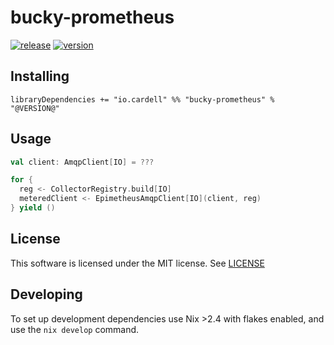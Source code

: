 # bucky-prometheus

[![release](https://github.com/alexcardell/bucky-prometheus/actions/workflows/ci.yaml/badge.svg)](https://github.com/alexcardell/bucky-prometheus/actions/workflows/ci.yaml)
[![version](https://img.shields.io/maven-central/v/io.cardell/bucky-prometheus_2.13)](https://search.maven.org/artifact/io.cardell/bucky-prometheus_2.13)

## Installing 

```
libraryDependencies += "io.cardell" %% "bucky-prometheus" % "@VERSION@"
```

## Usage

```scala mdoc
val client: AmqpClient[IO] = ???

for {
  reg <- CollectorRegistry.build[IO]
  meteredClient <- EpimetheusAmqpClient[IO](client, reg)
} yield ()
```

## License

This software is licensed under the MIT license. See [LICENSE](./LICENSE)

## Developing

To set up development dependencies use Nix >2.4
with flakes enabled, and use the `nix develop` command.
